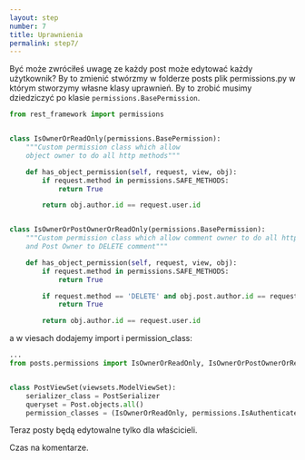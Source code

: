 ```yaml
---
layout: step
number: 7
title: Uprawnienia
permalink: step7/
---
```


Być może zwróciłeś uwagę ze każdy post może edytować każdy użytkownik? By to zmienić stwórzmy w folderze posts plik permissions.py w którym stworzymy własne klasy uprawnień. By to zrobić musimy dziedziczyć po klasie `permissions.BasePermission`.

```python
from rest_framework import permissions


class IsOwnerOrReadOnly(permissions.BasePermission):
    """Custom permission class which allow
    object owner to do all http methods"""

    def has_object_permission(self, request, view, obj):
        if request.method in permissions.SAFE_METHODS:
            return True

        return obj.author.id == request.user.id


class IsOwnerOrPostOwnerOrReadOnly(permissions.BasePermission):
    """Custom permission class which allow comment owner to do all http methods
    and Post Owner to DELETE comment"""

    def has_object_permission(self, request, view, obj):
        if request.method in permissions.SAFE_METHODS:
            return True

        if request.method == 'DELETE' and obj.post.author.id == request.user.id:
            return True

        return obj.author.id == request.user.id
```

a w viesach dodajemy import i permission_class:

```python
...
from posts.permissions import IsOwnerOrReadOnly, IsOwnerOrPostOwnerOrReadOnly


class PostViewSet(viewsets.ModelViewSet):
    serializer_class = PostSerializer
    queryset = Post.objects.all()
    permission_classes = (IsOwnerOrReadOnly, permissions.IsAuthenticatedOrReadOnly)
```

Teraz posty będą edytowalne tylko dla właścicieli.

Czas na komentarze.